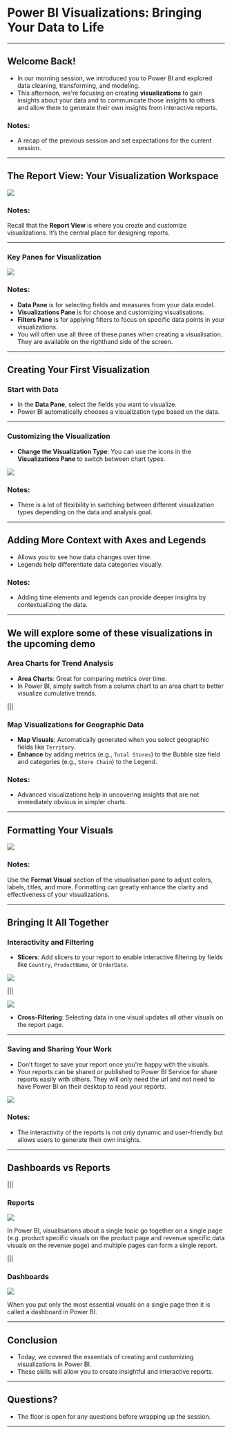 # Power BI Visualizations: Bringing Your Data to Life

---

## Welcome Back!

- In our morning session, we introduced you to Power BI and explored data cleaning, transforming, and modeling.
- This afternoon, we're focusing on creating **visualizations** to gain insights about your data and to communicate those insights to others and allow them to generate their own insights from interactive reports.

### Notes:
- A recap of the previous session and set expectations for the current session.

---

## The Report View: Your Visualization Workspace

![](./power-bi-report-editor-overview-2.png)

### Notes:

Recall that the **Report View** is where you create and customize visualizations. It’s the central place for designing reports.

---

### Key Panes for Visualization
![](./Panes_PBI.png)

### Notes:
- **Data Pane** is for selecting fields and measures from your data model.
- **Visualizations Pane** is for choose and customizing visualisations.
- **Filters Pane** is for applying filters to focus on specific data points in your visualizations.
- You will often use all three of these panes when creating a visualisation.  They are available on the righthand side of the screen.

---

## Creating Your First Visualization

### Start with Data
- In the **Data Pane**, select the fields you want to visualize.
- Power BI automatically chooses a visualization type based on the data.

---

### Customizing the Visualization
- **Change the Visualization Type**: You can use the icons in the **Visualizations Pane** to switch between chart types.

![](./PBI_BarColumnCharts.png)

### Notes:
- There is a lot of flexibility in switching between different visualization types depending on the data and analysis goal.

---

## Adding More Context with Axes and Legends
- Allows you to see how data changes over time.
- Legends help differentiate data categories visually.

### Notes:
- Adding time elements and legends can provide deeper insights by contextualizing the data.

---

## We will explore some of these visualizations in the upcoming demo

### Area Charts for Trend Analysis
- **Area Charts**: Great for comparing metrics over time.
- In Power BI, simply switch from a column chart to an area chart to better visualize cumulative trends.

||| 

### Map Visualizations for Geographic Data
- **Map Visuals**: Automatically generated when you select geographic fields like `Territory`.
- **Enhance** by adding metrics (e.g., `Total Stores`) to the Bubble size field and categories (e.g., `Store Chain`) to the Legend.

### Notes:
- Advanced visualizations help in uncovering insights that are not immediately obvious in simpler charts.

---

## Formatting Your Visuals
![](./formatting-model.png)

### Notes:
Use the **Format Visual** section of the visualisation pane to adjust colors, labels, titles, and more.
Formatting can greatly enhance the clarity and effectiveness of your visualizations.

---

## Bringing It All Together

### Interactivity and Filtering
- **Slicers**: Add slicers to your report to enable interactive filtering by fields like `Country`, `ProductName`, or `OrderDate`.

![](./PBI_slicer_001.webp)

|||

![](./Power-BI-Example-of-cross-filtering.png)

- **Cross-Filtering**: Selecting data in one visual updates all other visuals on the report page.

--- 

### Saving and Sharing Your Work
- Don’t forget to save your report once you're happy with the visuals.
- Your reports can be shared or published to Power BI Service for share reports easily with others. They will only need the url and not need to have Power BI on their desktop to read your reports.

![](./PBI_PublishedDashboard.png)

### Notes:
- The interactivity of the reports is not only dynamic and user-friendly but allows users to generate their own insights.

---

## Dashboards vs Reports

|||

### Reports

![](./power-bi-report-example-page-1.png)

In Power BI, visualisations about a single topic go together on a single page (e.g. product specific visuals on the product page and revenue specific data visuals on the revenue page) and multiple pages can form a single report.  

|||

### Dashboards

![](./Power-BI-Dashboard-Sample-Key2-Consulting-2020-1-980x596.png)

When you put only the most essential visuals on a single page then it is called a dashboard in Power BI.

---

## Conclusion

- Today, we covered the essentials of creating and customizing visualizations in Power BI.
- These skills will allow you to create insightful and interactive reports.

---

## Questions?

- The floor is open for any questions before wrapping up the session.

---
